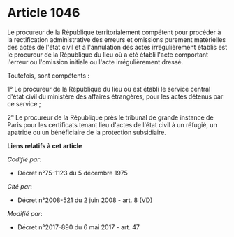 # Article 1046

Le procureur de la République territorialement compétent pour procéder à la rectification administrative des erreurs et
omissions purement matérielles des actes de l'état civil et à l'annulation des actes irrégulièrement établis est le procureur
de la République du lieu où a été établi l'acte comportant l'erreur ou l'omission initiale ou l'acte irrégulièrement dressé.

Toutefois, sont compétents :

1° Le procureur de la République du lieu où est établi le service central d'état civil du ministère des affaires étrangères,
pour les actes détenus par ce service ;

2° Le procureur de la République près le tribunal de grande instance de Paris pour les certificats tenant lieu d'actes de
l'état civil à un réfugié, un apatride ou un bénéficiaire de la protection subsidiaire.

**Liens relatifs à cet article**

_Codifié par_:

  - Décret n°75-1123 du 5 décembre 1975

_Cité par_:

  - Décret n°2008-521 du 2 juin 2008 - art. 8 (VD)

_Modifié par_:

  - Décret n°2017-890 du 6 mai 2017 - art. 47

